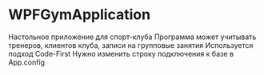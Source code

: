 # WPFGymApplication
Настольное приложение для спорт-клуба
Программа может учитывать тренеров, клиентов клуба, записи на групповые занятия 
Используется подход Code-First 
Нужно изменить строку подключения к базе в App.config
